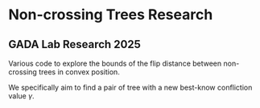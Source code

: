 # Non-crossing Trees Research

## GADA Lab Research 2025

Various code to explore the bounds of the flip distance between non-crossing trees in convex position.

We specifically aim to find a pair of tree with a new best-know confliction value $\gamma$.
